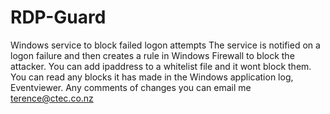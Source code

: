 # RDP-Guard
Windows service to block failed logon attempts
The service is notified on a logon failure and then creates a rule in Windows Firewall to block the attacker.
You can add ipaddress to a whitelist file and it wont block them.
You can read any blocks it has made in the Windows application log, Eventviewer.
Any comments of changes you can email me terence@ctec.co.nz
